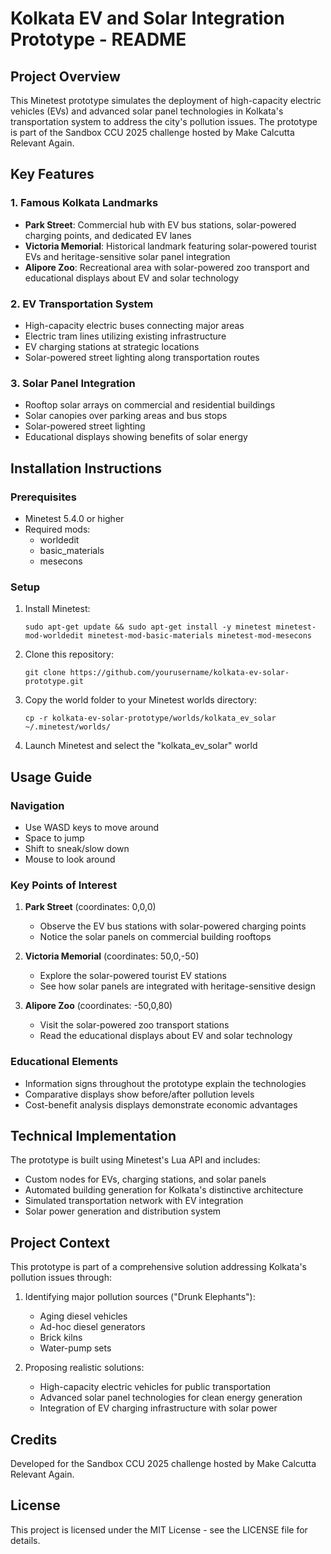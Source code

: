 # Kolkata EV and Solar Integration Prototype - README

## Project Overview
This Minetest prototype simulates the deployment of high-capacity electric vehicles (EVs) and advanced solar panel technologies in Kolkata's transportation system to address the city's pollution issues. The prototype is part of the Sandbox CCU 2025 challenge hosted by Make Calcutta Relevant Again.

## Key Features

### 1. Famous Kolkata Landmarks
- **Park Street**: Commercial hub with EV bus stations, solar-powered charging points, and dedicated EV lanes
- **Victoria Memorial**: Historical landmark featuring solar-powered tourist EVs and heritage-sensitive solar panel integration
- **Alipore Zoo**: Recreational area with solar-powered zoo transport and educational displays about EV and solar technology

### 2. EV Transportation System
- High-capacity electric buses connecting major areas
- Electric tram lines utilizing existing infrastructure
- EV charging stations at strategic locations
- Solar-powered street lighting along transportation routes

### 3. Solar Panel Integration
- Rooftop solar arrays on commercial and residential buildings
- Solar canopies over parking areas and bus stops
- Solar-powered street lighting
- Educational displays showing benefits of solar energy

## Installation Instructions

### Prerequisites
- Minetest 5.4.0 or higher
- Required mods:
  - worldedit
  - basic_materials
  - mesecons

### Setup
1. Install Minetest:
   ```
   sudo apt-get update && sudo apt-get install -y minetest minetest-mod-worldedit minetest-mod-basic-materials minetest-mod-mesecons
   ```

2. Clone this repository:
   ```
   git clone https://github.com/yourusername/kolkata-ev-solar-prototype.git
   ```

3. Copy the world folder to your Minetest worlds directory:
   ```
   cp -r kolkata-ev-solar-prototype/worlds/kolkata_ev_solar ~/.minetest/worlds/
   ```

4. Launch Minetest and select the "kolkata_ev_solar" world

## Usage Guide

### Navigation
- Use WASD keys to move around
- Space to jump
- Shift to sneak/slow down
- Mouse to look around

### Key Points of Interest
1. **Park Street** (coordinates: 0,0,0)
   - Observe the EV bus stations with solar-powered charging points
   - Notice the solar panels on commercial building rooftops

2. **Victoria Memorial** (coordinates: 50,0,-50)
   - Explore the solar-powered tourist EV stations
   - See how solar panels are integrated with heritage-sensitive design

3. **Alipore Zoo** (coordinates: -50,0,80)
   - Visit the solar-powered zoo transport stations
   - Read the educational displays about EV and solar technology

### Educational Elements
- Information signs throughout the prototype explain the technologies
- Comparative displays show before/after pollution levels
- Cost-benefit analysis displays demonstrate economic advantages

## Technical Implementation

The prototype is built using Minetest's Lua API and includes:

- Custom nodes for EVs, charging stations, and solar panels
- Automated building generation for Kolkata's distinctive architecture
- Simulated transportation network with EV integration
- Solar power generation and distribution system

## Project Context

This prototype is part of a comprehensive solution addressing Kolkata's pollution issues through:

1. Identifying major pollution sources ("Drunk Elephants"):
   - Aging diesel vehicles
   - Ad-hoc diesel generators
   - Brick kilns
   - Water-pump sets

2. Proposing realistic solutions:
   - High-capacity electric vehicles for public transportation
   - Advanced solar panel technologies for clean energy generation
   - Integration of EV charging infrastructure with solar power

## Credits

Developed for the Sandbox CCU 2025 challenge hosted by Make Calcutta Relevant Again.

## License

This project is licensed under the MIT License - see the LICENSE file for details.

